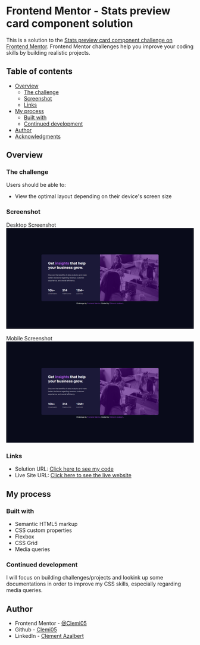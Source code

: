 # Frontend Mentor - Stats preview card component solution

This is a solution to the [Stats preview card component challenge on Frontend Mentor](https://www.frontendmentor.io/challenges/stats-preview-card-component-8JqbgoU62). Frontend Mentor challenges help you improve your coding skills by building realistic projects.

## Table of contents

- [Overview](#overview)
  - [The challenge](#the-challenge)
  - [Screenshot](#screenshot)
  - [Links](#links)
- [My process](#my-process)
  - [Built with](#built-with)
  - [Continued development](#continued-development)
- [Author](#author)
- [Acknowledgments](#acknowledgments)

## Overview

### The challenge

Users should be able to:

- View the optimal layout depending on their device's screen size

### Screenshot

Desktop Screenshot
![](./images/screenshot-stats-preview-card-component_desktop.png)

Mobile Screenshot
![](./images/screenshot-stats-preview-card-component_desktop.png)

### Links

- Solution URL: [Click here to see my code](https://github.com/Clemi05/stats-preview-card-frontend-mentors)
- Live Site URL: [Click here to see the live website](https://your-live-site-url.com)

## My process

### Built with

- Semantic HTML5 markup
- CSS custom properties
- Flexbox
- CSS Grid
- Media queries

### Continued development

I will focus on building challenges/projects and lookink up some documentations
in order to improve my CSS skills, especially regarding media queries.


## Author

- Frontend Mentor - [@Clemi05](https://www.frontendmentor.io/profile/Clemi05)
- Github - [Clemi05](https://github.com/Clemi05)
- LinkedIn - [Clément Azalbert](https://www.linkedin.com/in/clement-azalbert/)
